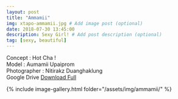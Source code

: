 ```yaml
---
layout: post
title: "Ammamii"
img: xtapo-ammamii.jpg # Add image post (optional)
date: 2018-07-30 13:45:00
description: Sexy Girl! # Add post description (optional)
tag: [sexy, beautiful]
---
```

Concept : Hot Cha !  
Model : Aumamii Upaiprom  
Photographer : Nitirakz Duanghaklung     
Google Drive [Download Full](http://gestyy.com/e0FcvX)       

{% include image-gallery.html folder="/assets/img/ammamii/" %}

